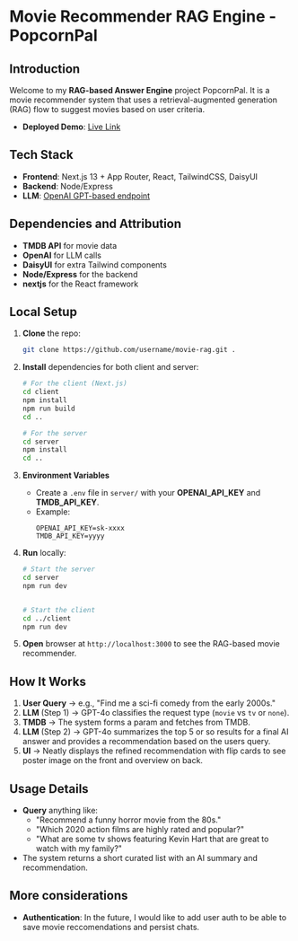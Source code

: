 
# Movie Recommender RAG Engine - PopcornPal

## Introduction

Welcome to my **RAG-based Answer Engine** project PopcornPal. It is a movie recommender system that uses a retrieval-augmented generation (RAG) flow to suggest movies based on user criteria.

- **Deployed Demo**: [Live Link]([https://example.com](https://movie-recommender-49p1jqkjx-sathyav30s-projects.vercel.app/))


## Tech Stack

- **Frontend**: Next.js 13 + App Router, React, TailwindCSS, DaisyUI
- **Backend**: Node/Express 
- **LLM**: [OpenAI GPT-based endpoint](https://platform.openai.com/docs/introduction)

## Dependencies and Attribution

- **TMDB API** for movie data
- **OpenAI** for LLM calls
- **DaisyUI** for extra Tailwind components
- **Node/Express** for the backend
- **nextjs** for the React framework

## Local Setup

1. **Clone** the repo:  
   ```bash
   git clone https://github.com/username/movie-rag.git .
   ```

2. **Install** dependencies for both client and server:  
   ```bash
   # For the client (Next.js)
   cd client
   npm install
   npm run build
   cd ..

   # For the server
   cd server
   npm install
   cd ..
   ```

3. **Environment Variables**  
   - Create a `.env` file in `server/` with your **OPENAI_API_KEY** and **TMDB_API_KEY**.  
   - Example:
     ```
     OPENAI_API_KEY=sk-xxxx
     TMDB_API_KEY=yyyy
     ```

4. **Run** locally:  
   ```bash
   # Start the server
   cd server
   npm run dev


   # Start the client
   cd ../client
   npm run dev

   ```

5. **Open** browser at `http://localhost:3000` to see the RAG-based movie recommender.


## How It Works

1. **User Query** → e.g., "Find me a sci-fi comedy from the early 2000s."
2. **LLM** (Step 1) → GPT-4o classifies the request type (`movie` vs `tv` or `none`).
3. **TMDB** → The system forms a param and fetches from TMDB.
4. **LLM** (Step 2) → GPT-4o summarizes the top 5 or so results for a final AI answer and provides a recommendation based on the users query.
5. **UI** → Neatly displays the refined recommendation with flip cards to see poster image on the front and overview on back.


## Usage Details

- **Query** anything like:  
  - "Recommend a funny horror movie from the 80s."  
  - "Which 2020 action films are highly rated and popular?"
  - "What are some tv shows featuring Kevin Hart that are great to watch with my family?" 
- The system returns a short curated list with an AI summary and recommendation.


## More considerations

- **Authentication**: In the future, I would like to add user auth to be able to save movie reccomendations and persist chats.


